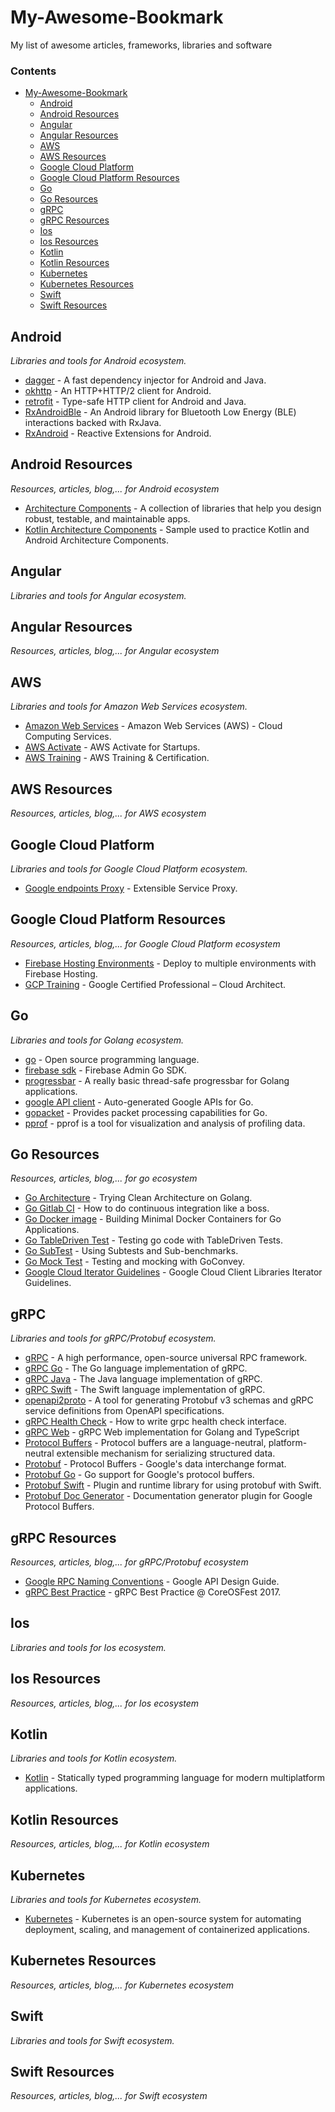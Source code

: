 # My-Awesome-Bookmark
My list of awesome articles, frameworks, libraries and software

### Contents

- [My-Awesome-Bookmark](#my-awesome-bookmark)
    - [Android](#android)
    - [Android Resources](#android-resources)
    - [Angular](#angular)
    - [Angular Resources](#angular-resources)
    - [AWS](#aws)
    - [AWS Resources](#aws-resources)
    - [Google Cloud Platform](#google-cloud-platform)
    - [Google Cloud Platform Resources](#google-cloud-platform-resources)
    - [Go](#go)
    - [Go Resources](#go-resources)
    - [gRPC](#grpc)
    - [gRPC Resources](#grpc-resources)
    - [Ios](#ios)
    - [Ios Resources](#ios-resources)
    - [Kotlin](#kotlin)
    - [Kotlin Resources](#kotlin-resources)
    - [Kubernetes](#kubernetes)
    - [Kubernetes Resources](#kubernetes-resources)
    - [Swift](#swift)
    - [Swift Resources](#swift-resources)
    

## Android

*Libraries and tools for Android ecosystem.*

* [dagger](https://github.com/google/dagger) - A fast dependency injector for Android and Java.
* [okhttp](https://github.com/square/okhttp) - An HTTP+HTTP/2 client for Android.
* [retrofit](https://github.com/square/retrofit) - Type-safe HTTP client for Android and Java.
* [RxAndroidBle](https://github.com/Polidea/RxAndroidBle) - An Android library for Bluetooth Low Energy (BLE) interactions backed with RxJava.
* [RxAndroid](https://github.com/ReactiveX/RxAndroid) - Reactive Extensions for Android.

## Android Resources

*Resources, articles, blog,... for Android ecosystem*

* [Architecture Components](https://developer.android.com/topic/libraries/architecture/index.html) - A collection of libraries that help you design robust, testable, and maintainable apps.
* [Kotlin Architecture Components](https://github.com/erikcaffrey/Android-Architecture-Components-Kotlin) - Sample used to practice Kotlin and Android Architecture Components.


## Angular

*Libraries and tools for Angular ecosystem.*

## Angular Resources

*Resources, articles, blog,... for Angular ecosystem*

## AWS

*Libraries and tools for Amazon Web Services ecosystem.*

* [Amazon Web Services](https://aws.amazon.com/) - Amazon Web Services (AWS) -  Cloud Computing Services.
* [AWS Activate](https://aws.amazon.com/activate/) - AWS Activate for Startups.
* [AWS Training](https://www.aws.training/Training) - AWS Training & Certification.

## AWS Resources

*Resources, articles, blog,... for AWS ecosystem*

## Google Cloud Platform

*Libraries and tools for Google Cloud Platform ecosystem.*

* [Google endpoints Proxy](https://github.com/cloudendpoints/esp) - Extensible Service Proxy.

## Google Cloud Platform Resources

*Resources, articles, blog,... for Google Cloud Platform ecosystem*

* [Firebase Hosting Environments](https://firebase.googleblog.com/2016/07/deploy-to-multiple-environments-with.html) - Deploy to multiple environments with Firebase Hosting.
* [GCP Training](https://thesaffageek.co.uk/gcp/google-certified-professional-cloud-architect/) - Google Certified Professional – Cloud Architect.

## Go

*Libraries and tools for Golang ecosystem.*

* [go](https://golang.org/) - Open source programming language.
* [firebase sdk](https://github.com/firebase/firebase-admin-go/) - Firebase Admin Go SDK.
* [progressbar](https://github.com/schollz/progressbar) - A really basic thread-safe progressbar for Golang applications.
* [google API client](https://github.com/google/google-api-go-client) - Auto-generated Google APIs for Go.
* [gopacket](https://github.com/google/gopacket) - Provides packet processing capabilities for Go.
* [pprof](https://github.com/google/pprof) - pprof is a tool for visualization and analysis of profiling data.



## Go Resources

*Resources, articles, blog,... for go ecosystem*

* [Go Architecture](https://hackernoon.com/golang-clean-archithecture-efd6d7c43047) - Trying Clean Architecture on Golang.
* [Go Gitlab CI](https://about.gitlab.com/2017/11/27/go-tools-and-gitlab-how-to-do-continuous-integration-like-a-boss/) - How to do continuous integration like a boss.
* [Go Docker image](https://blog.codeship.com/building-minimal-docker-containers-for-go-applications/) - Building Minimal Docker Containers for Go Applications.
* [Go TableDriven Test](https://github.com/golang/go/wiki/TableDrivenTests) - Testing go code with TableDriven Tests.
* [Go SubTest](https://blog.golang.org/subtests) - Using Subtests and Sub-benchmarks.
* [Go Mock Test](http://callistaenterprise.se/blogg/teknik/2017/03/03/go-blog-series-part4/) - Testing and mocking with GoConvey.
* [Google Cloud Iterator Guidelines](https://gist.github.com/tcnksm/eb78363fda067fdccd06ee8e7455b38b) - Google Cloud Client Libraries Iterator Guidelines.


## gRPC 

*Libraries and tools for gRPC/Protobuf ecosystem.*

* [gRPC](https://grpc.io/) - A high performance, open-source universal RPC framework.
* [gRPC Go](https://github.com/grpc/grpc-go) - The Go language implementation of gRPC.
* [gRPC Java](https://github.com/grpc/grpc-java) - The Java language implementation of gRPC.
* [gRPC Swift](https://github.com/grpc/grpc-swift) - The Swift language implementation of gRPC.
* [openapi2proto](https://github.com/NYTimes/openapi2proto) - A tool for generating Protobuf v3 schemas and gRPC service definitions from OpenAPI specifications.
* [gRPC Health Check](https://github.com/go-training/grpc-health-check) - How to write grpc health check interface.
* [gRPC Web](https://github.com/improbable-eng/grpc-web) - gRPC Web implementation for Golang and TypeScript
* [Protocol Buffers](https://developers.google.com/protocol-buffers/) - Protocol buffers are a language-neutral, platform-neutral extensible mechanism for serializing structured data.
* [Protobuf](https://github.com/google/protobuf) - Protocol Buffers - Google's data interchange format.
* [Protobuf Go](https://github.com/golang/protobuf) - Go support for Google's protocol buffers.
* [Protobuf Swift](https://github.com/apple/swift-protobuf) - Plugin and runtime library for using protobuf with Swift.
* [Protobuf Doc Generator](https://github.com/pseudomuto/protoc-gen-doc) - Documentation generator plugin for Google Protocol Buffers.

## gRPC Resources

*Resources, articles, blog,... for gRPC/Protobuf ecosystem*

* [Google RPC Naming Conventions](https://cloud.google.com/apis/design/naming_convention) - Google API Design Guide.
* [gRPC Best Practice](https://gist.github.com/tcnksm/eb78363fda067fdccd06ee8e7455b38b) - gRPC Best Practice @ CoreOSFest 2017.


## Ios 

*Libraries and tools for Ios ecosystem.*

## Ios Resources

*Resources, articles, blog,... for Ios ecosystem*

## Kotlin 

*Libraries and tools for Kotlin ecosystem.*

* [Kotlin](https://kotlinlang.org/) - Statically typed programming language for modern multiplatform applications.

## Kotlin Resources

*Resources, articles, blog,... for Kotlin ecosystem*

## Kubernetes

*Libraries and tools for Kubernetes ecosystem.*

* [Kubernetes](https://kubernetes.io/) - Kubernetes is an open-source system for automating deployment, scaling, and management of containerized applications.

## Kubernetes Resources

*Resources, articles, blog,... for Kubernetes ecosystem*

## Swift

*Libraries and tools for Swift ecosystem.*

## Swift Resources

*Resources, articles, blog,... for Swift ecosystem*
